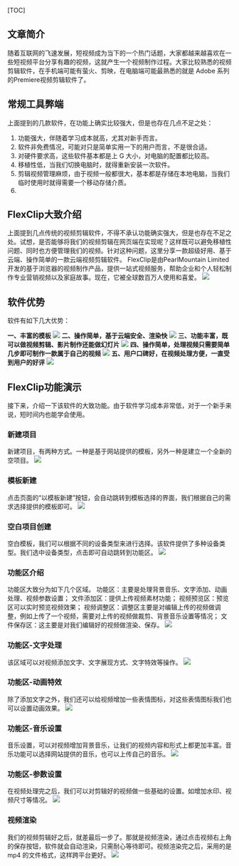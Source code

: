 [TOC]

## 文章简介
随着互联网的飞速发展，短视频成为当下的一个热门话题，大家都越来越喜欢在一些短视频平台分享有趣的视频，这就产生一个视频制作过程。大家比较熟悉的视频剪辑软件，在手机端可能有萤火、剪映，在电脑端可能最熟悉的就是 Adobe 系列的Premiere视频剪辑软件了。

## 常规工具弊端
上面提到的几款软件，在功能上确实比较强大，但是也存在几点不足之处：

1. 功能强大，伴随着学习成本就高，尤其对新手而言。
2. 软件非免费情况，可能对只是简单实用一下的用户而言，不是很合适。
3. 对硬件要求高，这些软件基本都是上 G 大小，对电脑的配置都比较高。
4. 移植性低，当我们切换电脑时，就得重新安装一次软件。
5. 剪辑视频管理麻烦，由于视频一般都很大，基本都是存储在本地电脑，当我们临时使用时就得需要一个移动存储介质。
6. 
## FlexClip大致介绍
上面提到几点传统的视频剪辑软件，不得不承认功能确实强大，但是也存在不足之处。试想，是否能够将我们的视频剪辑在网页端在实现呢？这样既可以避免移植性问题、同时也方便管理我们的视频。针对这种问题，这里分享一款超级好用、基于云端、操作简单的一款云端视频剪辑软件。
FlexClip是由PearlMountain Limited开发的基于浏览器的视频制作产品，提供一站式视频服务，帮助企业和个人轻松制作专业营销视频以及家庭故事。现在，它被全球数百万人使用和喜爱。
![](https://oscimg.oschina.net/oscnet/up-4b8249a0718b99b31b2fe18cdbb64a0b52c.png)

## 软件优势
软件有如下几大优势：

**一、丰富的模板**
![](https://oscimg.oschina.net/oscnet/up-97b940043e215e0ca9964022d0e0400e675.png)
**二、操作简单，基于云端安全、渲染快**
![](https://oscimg.oschina.net/oscnet/up-6cc93dd8d370ef42325bc606770942283c6.png)
**三、功能丰富，既可以做视频剪辑、影片制作还能做幻灯片**
![](https://oscimg.oschina.net/oscnet/up-46d85bff70e265de0d810c97ae708807efa.png)
**四、操作简单，处理视频只需要简单几步即可制作一款属于自己的视频**
![](https://oscimg.oschina.net/oscnet/up-8a844f4cada72b04461bbe1e7ad0858eaee.png)
**五、用户口碑好，在视频处理方便，一直受到用户的好评**
![](https://oscimg.oschina.net/oscnet/up-d209846e8c2469950159e78618328f6f251.png)

## FlexClip功能演示
接下来，介绍一下该软件的大致功能。由于软件学习成本非常低，对于一个新手来说，短时间内也能学会使用。

### 新建项目
新建项目，有两种方式。一种是基于网站提供的模板，另外一种是建立一个全新的空项目。
![](https://oscimg.oschina.net/oscnet/up-0eff9633e04019e17227fd952c5798e0b55.png)

### 模板新建
点击页面的“以模板新建”按钮，会自动跳转到模板选择的界面，我们根据自己的需求选择提供的模板即可。
![](https://oscimg.oschina.net/oscnet/up-56fa57c630b4666b2542eee57e640d7e95f.png)

### 空白项目创建
空白模板，我们可以根据不同的设备类型来进行选择。该软件提供了多种设备类型。我们选中设备类型，点击即可自动跳转到功能区。
![](https://oscimg.oschina.net/oscnet/up-440affb97a65d485d7f67c098fd68a913b3.png)

### 功能区介绍
功能区大致分为如下几个区域。
功能区：主要是处理背景音乐、文字添加、动画处理、视频参数设置；
文件添加区：提供上传视频素材功能；
视频预览区：预览区可以实时预览视频效果；
视频调整区：调整区主要是对编辑上传的视频做调整，例如上传了一个视频，需要对上传的视频做裁剪、背景音乐设置等情况；
文件保存区：这主要是对我们编辑好的视频做渲染、保存。
![](https://oscimg.oschina.net/oscnet/up-002d41acfa7dffb01f673614fc7a50db4ab.png)

### 功能区-文字处理
该区域可以对视频添加文字、文字展现方式、文字特效等操作。
![](https://oscimg.oschina.net/oscnet/up-e14eb3d0d33917fc348316870889ba707d4.png)

### 功能区-动画特效
除了添加文字之外，我们还可以给视频增加一些表情图标，对这些表情图标我们也可以设置动画效果。
![](https://oscimg.oschina.net/oscnet/up-ac986d06b82b78c0317a96f3b808a07a012.png)

### 功能区-音乐设置
音乐设置，可以对视频增加背景音乐，让我们的视频内容和形式上都更加丰富。音乐功能可以选择网站提供的音乐，也可以上传自己的音乐。
![](https://oscimg.oschina.net/oscnet/up-2338f6b8d2ae72148004bba471b8a201dcf.png)

### 功能区-参数设置
在视频处理完之后，我们可以对剪辑好的视频做一些基础的设置。如增加水印、视频尺寸等情况。
![](https://oscimg.oschina.net/oscnet/up-81b3196c07b4478f8f3f30fabb5a9fac038.png)

### 视频渲染
我们的视频剪辑好之后，就差最后一步了。那就是视频渲染，通过点击视频右上角的保存按钮，软件就会自动渲染，只需耐心等待即可。视频渲染完之后，采用的是 mp4 的文件格式，这样跨平台更好。
![](https://oscimg.oschina.net/oscnet/up-a30308f56f3fa99fead4d15d2a781d1b199.png)





